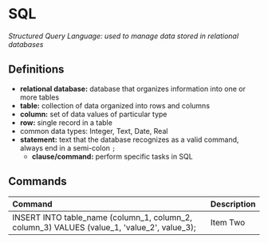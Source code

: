# SQL
*Structured Query Language: used to manage data stored in relational databases*

## Definitions
* **relational database:** database that organizes information into one or more tables
* **table:** collection of data organized into rows and columns
* **column:** set of data values of particular type
* **row:** single record in a table
* common data types: Integer, Text, Date, Real
* **statement:** text that the database recognizes as a valid command, always end in a semi-colon `;`
  * **clause/command:** perform specific tasks in SQL

## Commands
| Command        | Description     |
| :------------- | :------------- |
| INSERT INTO table_name (column_1, column_2, column_3) VALUES (value_1, 'value_2', value_3);       | Item Two       |
